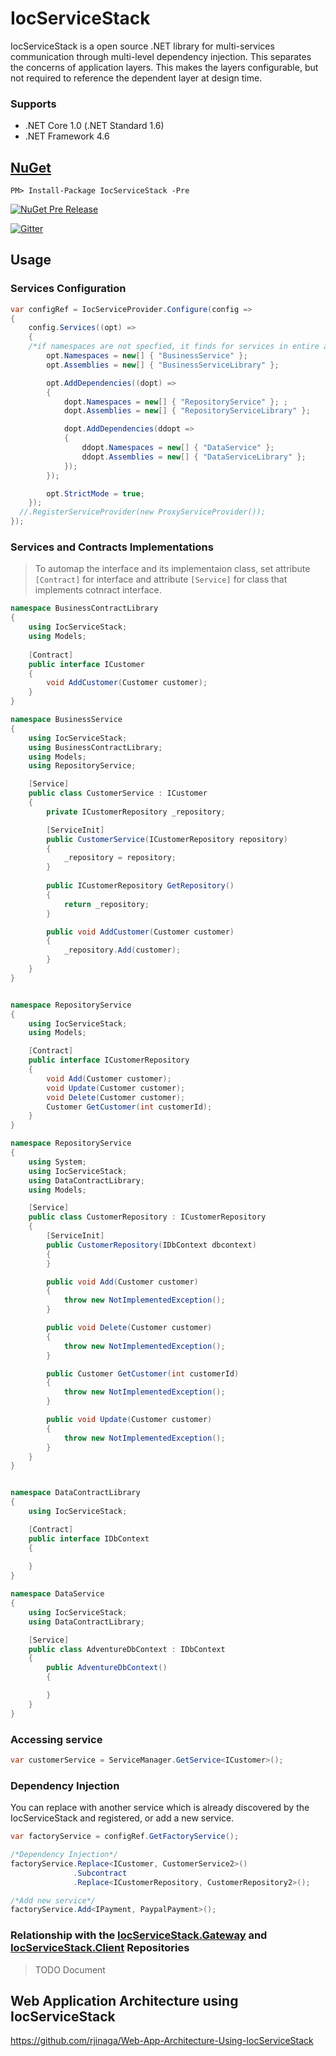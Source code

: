 # IocServiceStack

IocServiceStack is a open source .NET library for multi-services communication through multi-level dependency injection. This separates the concerns of application layers. This makes the layers configurable, but not required to reference the dependent layer at design time. 


### Supports
- .NET Core 1.0 (.NET Standard 1.6)
- .NET Framework 4.6


## [NuGet](https://www.nuget.org/packages/NJet.Interservice/)
```
PM> Install-Package IocServiceStack -Pre
```
[![NuGet Pre Release](https://img.shields.io/badge/nuget-Pre%20Release-yellow.svg)](https://www.nuget.org/packages/IocServiceStack/)

[![Gitter](https://badges.gitter.im/IocServiceStack/Lobby.svg)](https://gitter.im/IocServiceStack/Lobby?utm_source=badge&utm_medium=badge&utm_campaign=pr-badge&utm_content=body_badge)


## Usage

### Services Configuration

```c#
var configRef = IocServiceProvider.Configure(config =>
{
    config.Services((opt) =>
    {
	/*if namespaces are not specfied, it finds for services in entire assembly.*/
        opt.Namespaces = new[] { "BusinessService" };
        opt.Assemblies = new[] { "BusinessServiceLibrary" };

        opt.AddDependencies((dopt) =>
        {
            dopt.Namespaces = new[] { "RepositoryService" }; ;
            dopt.Assemblies = new[] { "RepositoryServiceLibrary" };

            dopt.AddDependencies(ddopt =>
            {
                ddopt.Namespaces = new[] { "DataService" };
                ddopt.Assemblies = new[] { "DataServiceLibrary" };
            });
        });

        opt.StrictMode = true;
    });
  //.RegisterServiceProvider(new ProxyServiceProvider());
});
```

### Services and Contracts Implementations

> To automap the interface and its implementaion class, 
> set attribute ```[Contract]``` for interface
> and attribute ```[Service]``` for class that implements cotnract interface.


```c#
namespace BusinessContractLibrary
{
    using IocServiceStack;
    using Models;
 
    [Contract]
    public interface ICustomer
    {
        void AddCustomer(Customer customer);
    }
}

namespace BusinessService
{
    using IocServiceStack;
    using BusinessContractLibrary;
    using Models;
    using RepositoryService;

    [Service]
    public class CustomerService : ICustomer
    {
        private ICustomerRepository _repository;

        [ServiceInit]
        public CustomerService(ICustomerRepository repository)
        {
            _repository = repository;
        }
        
        public ICustomerRepository GetRepository()
        {
            return _repository;
        }

        public void AddCustomer(Customer customer)
        {
            _repository.Add(customer);
        }
    }
}


namespace RepositoryService
{
    using IocServiceStack;
    using Models;

    [Contract]
    public interface ICustomerRepository
    {
        void Add(Customer customer);
        void Update(Customer customer);
        void Delete(Customer customer);
        Customer GetCustomer(int customerId);
    }
}

namespace RepositoryService
{
    using System;
    using IocServiceStack;
    using DataContractLibrary;
    using Models;

    [Service]
    public class CustomerRepository : ICustomerRepository
    {
        [ServiceInit]
        public CustomerRepository(IDbContext dbcontext)
        {
        }

        public void Add(Customer customer)
        {
            throw new NotImplementedException();
        }

        public void Delete(Customer customer)
        {
            throw new NotImplementedException();
        }

        public Customer GetCustomer(int customerId)
        {
            throw new NotImplementedException();
        }

        public void Update(Customer customer)
        {
            throw new NotImplementedException();
        }
    }
}


namespace DataContractLibrary
{
    using IocServiceStack;

    [Contract]
    public interface IDbContext
    {
        
    }
}

namespace DataService
{
    using IocServiceStack;
    using DataContractLibrary;

    [Service]
    public class AdventureDbContext : IDbContext
    {
        public AdventureDbContext()
        {

        }
    }
}

```

### Accessing service

```c#
var customerService = ServiceManager.GetService<ICustomer>();

```

### Dependency Injection
You can replace with another service which is already discovered by the IocServiceStack and registered, or add a new service.

```c#
var factoryService = configRef.GetFactoryService();

/*Dependency Injection*/
factoryService.Replace<ICustomer, CustomerService2>()
              .Subcontract
              .Replace<ICustomerRepository, CustomerRepository2>();

/*Add new service*/
factoryService.Add<IPayment, PaypalPayment>();

```


### Relationship with the [IocServiceStack.Gateway](https://github.com/rjinaga/IocServiceStack.Gateway) and [IocServiceStack.Client](https://github.com/rjinaga/IocServiceStack.Client) Repositories

> TODO Document



## Web Application Architecture using IocServiceStack

https://github.com/rjinaga/Web-App-Architecture-Using-IocServiceStack





